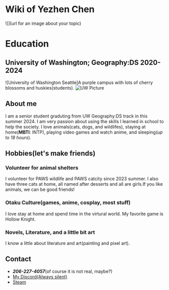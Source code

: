 # Wiki of Yezhen Chen
![](url for an image about your topic)

# Education
## University of Washington; Geography:DS 2020-2024

![University of Washington Seattle]A purple campus with lots of cherry blossoms and huskies(students).
![UW Picture](https://encrypted-tbn0.gstatic.com/images?q=tbn:ANd9GcT57sh9YMz1iooFzzD1SXMbcedhDdok0oKk4Q&s)


## About me
I am a senior student graduting from UW Geography:DS track in this summer 2024. I am very passion about using the skills I learned in school to help the society. I love animals(cats, dogs, and wildlifes), staying at home(**MBTI**: INTP), playing video games and watch anime, and sleeping(*up to 18 hours*).

## Hobbies(let's make friends)
### Volunteer for animal shelters
I volunteer for PAWS wildlife and PAWS catcity since 2023 summer. I also have three cats at home, all named after desserts and all are girls.If you like animals, we can be good friends!
### Otaku Culture(games, anime, cosplay, most stuff)
I love stay at home and spend time in the virtural world. My favorite game is Hollow Knight. 
### Novels, Literature, and a little bit art
I know a little about literature and art(painting and pixel art). 



## Contact
- ***206-227-4057***(of course it is not real, maybe?)
- [My Discord(Always silent)](https://discord.gg/sq8essvk)
- [Steam](https://steamcommunity.com/profiles/76561199031276690/)

